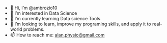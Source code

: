 - 👋 Hi, I’m @ambrozio10
- 👀 I’m interested in Data Science
- 🌱 I’m currently learning Data science Tools
- 💞️ I’m looking to learn, improve my programing skills, and apply it to real-world problems.
- 📫 How to reach me: alan.physic@gmail.com

<!---
ambrozio10/ambrozio10 is a ✨ special ✨ repository because its `README.md` (this file) appears on your GitHub profile.
You can click the Preview link to take a look at your changes.
--->
